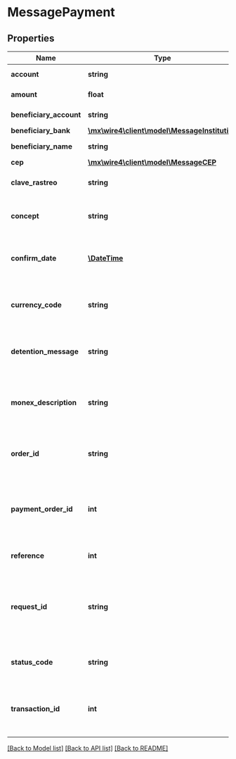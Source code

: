 # MessagePayment

## Properties
Name | Type | Description | Notes
------------ | ------------- | ------------- | -------------
**account** | **string** | Cuenta del ordenante | [optional] 
**amount** | **float** | Monto de la transferencia | [optional] 
**beneficiary_account** | **string** | Cuenta del beneficiario | [optional] 
**beneficiary_bank** | [**\mx\wire4\client\model\MessageInstitution**](MessageInstitution.md) |  | [optional] 
**beneficiary_name** | **string** | Nombre del beneficiario | [optional] 
**cep** | [**\mx\wire4\client\model\MessageCEP**](MessageCEP.md) |  | [optional] 
**clave_rastreo** | **string** | Clave de rastreo de la transferencia | [optional] 
**concept** | **string** | Concepto de la transferencia de salida | [optional] 
**confirm_date** | [**\DateTime**](\DateTime.md) | Fecha de confirmación de la transferencia de salida | [optional] 
**currency_code** | **string** | Código de la moneda de la transferencia de salida | [optional] 
**detention_message** | **string** | Mensaje de detención de Monex de la transferencia de salida | [optional] 
**monex_description** | **string** | La descripción de Monex de la transferencia de salida | [optional] 
**order_id** | **string** | El identificador de la transferencia de salida | [optional] 
**payment_order_id** | **int** | El identificador de la orden de pago de Monex de la transferencia de salida | [optional] 
**reference** | **int** | Referecia de la transferencia | [optional] 
**request_id** | **string** | El identificador, en esta API, de la petición de envío de la transferencia de salida | [optional] 
**status_code** | **string** | El estado de la transferencia de salida | [optional] 
**transaction_id** | **int** | El identificador de Monex de la transferencia de salida | [optional] 

[[Back to Model list]](../../README.md#documentation-for-models) [[Back to API list]](../../README.md#documentation-for-api-endpoints) [[Back to README]](../../README.md)

